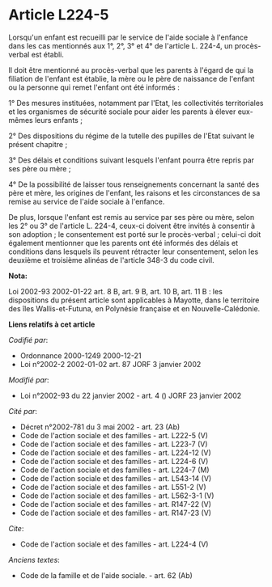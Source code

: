 # Article L224-5

Lorsqu'un enfant est recueilli par le service de l'aide sociale à l'enfance dans les cas mentionnés aux 1°, 2°, 3° et 4° de
l'article L. 224-4, un procès-verbal est établi. 

Il doit être mentionné au procès-verbal que les parents à l'égard de qui la filiation de l'enfant est établie, la mère ou le
père de naissance de l'enfant ou la personne qui remet l'enfant ont été informés : 

1° Des mesures instituées, notamment par l'Etat, les collectivités territoriales et les organismes de sécurité sociale pour
aider les parents à élever eux-mêmes leurs enfants ; 

2° Des dispositions du régime de la tutelle des pupilles de l'Etat suivant le présent chapitre ; 

3° Des délais et conditions suivant lesquels l'enfant pourra être repris par ses père ou mère ; 

4° De la possibilité de laisser tous renseignements concernant la santé des père et mère, les origines de l'enfant, les
raisons et les circonstances de sa remise au service de l'aide sociale à l'enfance. 

De plus, lorsque l'enfant est remis au service par ses père ou mère, selon les 2° ou 3° de l'article L. 224-4, ceux-ci
doivent être invités à consentir à son adoption ; le consentement est porté sur le procès-verbal ; celui-ci doit également
mentionner que les parents ont été informés des délais et conditions dans lesquels ils peuvent rétracter leur consentement,
selon les deuxième et troisième alinéas de l'article 348-3 du code civil.

**Nota:**

Loi 2002-93 2002-01-22 art. 8 B, art. 9 B, art. 10 B, art. 11 B : les dispositions du présent article sont applicables à
Mayotte, dans le territoire des îles Wallis-et-Futuna, en Polynésie française et en Nouvelle-Calédonie.

**Liens relatifs à cet article**

_Codifié par_:

  - Ordonnance 2000-1249 2000-12-21
  - Loi n°2002-2 2002-01-02 art. 87 JORF 3 janvier 2002

_Modifié par_:

  - Loi n°2002-93 du 22 janvier 2002 - art. 4 () JORF 23 janvier 2002

_Cité par_:

  - Décret n°2002-781 du 3 mai 2002 - art. 23 (Ab)
  - Code de l'action sociale et des familles - art. L222-5 (V)
  - Code de l'action sociale et des familles - art. L223-7 (V)
  - Code de l'action sociale et des familles - art. L224-12 (V)
  - Code de l'action sociale et des familles - art. L224-6 (V)
  - Code de l'action sociale et des familles - art. L224-7 (M)
  - Code de l'action sociale et des familles - art. L543-14 (V)
  - Code de l'action sociale et des familles - art. L551-2 (V)
  - Code de l'action sociale et des familles - art. L562-3-1 (V)
  - Code de l'action sociale et des familles - art. R147-22 (V)
  - Code de l'action sociale et des familles - art. R147-23 (V)

_Cite_:

  - Code de l'action sociale et des familles - art. L224-4 (V)

_Anciens textes_:

  - Code de la famille et de l'aide sociale. - art. 62 (Ab)
